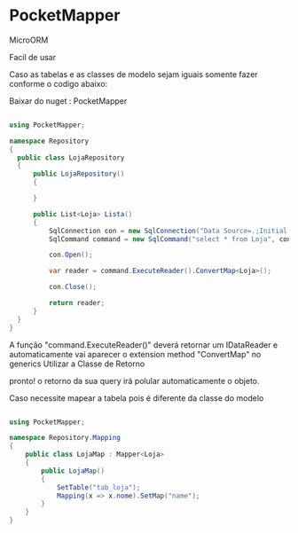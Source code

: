 # PocketMapper

MicroORM

Facil de usar

Caso as tabelas e as classes de modelo sejam iguais somente fazer conforme o codigo abaixo:

Baixar do nuget : PocketMapper 

```c#

using PocketMapper;

namespace Repository
{
  public class LojaRepository
  {
      public LojaRepository()
      {

      }

      public List<Loja> Lista()
      {
          SqlConnection con = new SqlConnection("Data Source=.;Initial Catalog=LojaDB;Integrated Security=SSPI;");
          SqlCommand command = new SqlCommand("select * from Loja", con);

          con.Open();

          var reader = command.ExecuteReader().ConvertMap<Loja>();

          con.Close();

          return reader;
      }
  }
}
```

A função "command.ExecuteReader()" deverá retornar um IDataReader e automaticamente vai aparecer o extension method "ConvertMap" no generics Utilizar a Classe de Retorno

pronto! o retorno da sua query irá polular automaticamente o objeto.

Caso necessite mapear a tabela pois é diferente da classe do modelo

```c#

using PocketMapper;

namespace Repository.Mapping
{
    public class LojaMap : Mapper<Loja>
    {
        public LojaMap()
        {         
            SetTable("tab_loja");
            Mapping(x => x.nome).SetMap("name");
        }
    }
}
```
